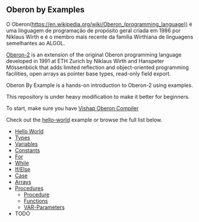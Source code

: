 ## Oberon by Examples

O Oberon(https://en.wikipedia.org/wiki/Oberon_(programming_language)) é uma linguagem de programação de propósito geral criada em 1986 por Niklaus Wirth e é o membro mais recente da família Wirthiana de linguagens semelhantes ao ALGOL.

[Oberon-2](https://en.wikipedia.org/wiki/Oberon-2) is an extension of the original Oberon programming language developed in 1991 at ETH Zurich by Niklaus Wirth and Hanspeter Mössenböck that adds limited reflection and object-oriented programming facilities, open arrays as pointer base types, read-only field export.

Oberon By Example is a hands-on introduction to Oberon-2 using examples.

This repository is under heavy modification to make it better for beginners.

To start, make sure you have [Vishap Oberon Compiler](https://github.com/vishapoberon/voc)

Check out the [hello-world](https://github.com/vishapoberon/oberonbyexample/tree/master/examples/hello-world) example or browse the full list below.

- [Hello World](https://github.com/vishapoberon/oberonbyexample/tree/master/examples/hello-world)
- [Types](https://github.com/vishapoberon/oberonbyexample/tree/master/examples/value-types)
- [Variables](https://github.com/vishapoberon/oberonbyexample/tree/master/examples/variables)
- [Constants](https://github.com/vishapoberon/oberonbyexample/tree/master/examples/constants)
- [For](https://github.com/vishapoberon/oberonbyexample/tree/master/examples/for)
- [While](https://github.com/vishapoberon/oberonbyexample/tree/master/examples/while)
- [If/Else](https://github.com/vishapoberon/oberonbyexample/tree/master/examples/ifelse)
- [Case](https://github.com/vishapoberon/oberonbyexample/tree/master/examples/case)
- [Arrays](https://github.com/vishapoberon/oberonbyexample/tree/master/examples/arrays)
- [Procedures](https://github.com/vishapoberon/oberonbyexample/tree/master/examples/procedures)
	- [Procedure](https://github.com/vishapoberon/oberonbyexample/tree/master/examples/procedures/procedure)
	- [Functions](https://github.com/vishapoberon/oberonbyexample/tree/master/examples/procedures/function-procedure)
	- [VAR-Parameters](https://github.com/vishapoberon/oberonbyexample/tree/master/examples/procedures/var-parameter)
- TODO
